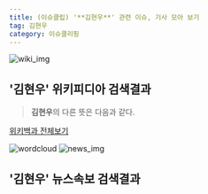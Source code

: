```yaml
---
title: (이슈클립) '**김현우**' 관련 이슈, 기사 모아 보기
tag: 김현우
category: 이슈클리핑
---
```

![wiki_img](https://user-images.githubusercontent.com/42597476/44503234-41136a80-a6d0-11e8-9071-6fc6418eafe4.png)
## **'**김현우**'** 위키피디아 검색결과
>**김현우**의 다른 뜻은 다음과 같다.

<a href="https://ko.wikipedia.org/wiki/김현우" target="_blank">위키백과 전체보기</a>

![wordcloud](https://s3.ap-northeast-2.amazonaws.com/lyrics101-wordcloud/2018-10-02-1538407544.png)
![news_img](https://user-images.githubusercontent.com/42597476/44507050-1206f400-a6e4-11e8-8d98-7ffbfebb353f.png)
## **'**김현우**'** 뉴스속보 검색결과

